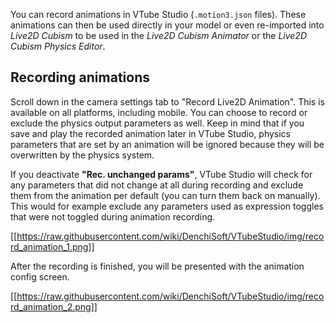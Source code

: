 You can record animations in VTube Studio (`.motion3.json` files). These animations can then be used directly in your model or even re-imported into _Live2D Cubism_ to be used in the _Live2D Cubism Animator_ or the _Live2D Cubism Physics Editor_.

## Recording animations

Scroll down in the camera settings tab to "Record Live2D Animation". This is available on all platforms, including mobile. You can choose to record or exclude the physics output parameters as well. Keep in mind that if you save and play the recorded animation later in VTube Studio, physics parameters that are set by an animation will be ignored because they will be overwritten by the physics system.

If you deactivate **"Rec. unchanged params"**, VTube Studio will check for any parameters that did not change at all during recording and exclude them from the animation per default (you can turn them back on manually). This would for example exclude any parameters used as expression toggles that were not toggled during animation recording.

[[https://raw.githubusercontent.com/wiki/DenchiSoft/VTubeStudio/img/record_animation_1.png]]

After the recording is finished, you will be presented with the animation config screen.

[[https://raw.githubusercontent.com/wiki/DenchiSoft/VTubeStudio/img/record_animation_2.png]]